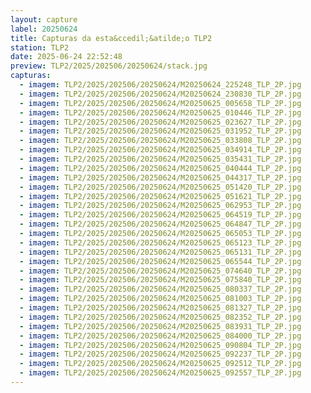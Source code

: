 ```yaml
---
layout: capture
label: 20250624
title: Capturas da esta&ccedil;&atilde;o TLP2
station: TLP2
date: 2025-06-24 22:52:48
preview: TLP2/2025/202506/20250624/stack.jpg
capturas:
  - imagem: TLP2/2025/202506/20250624/M20250624_225248_TLP_2P.jpg
  - imagem: TLP2/2025/202506/20250624/M20250624_230830_TLP_2P.jpg
  - imagem: TLP2/2025/202506/20250624/M20250625_005658_TLP_2P.jpg
  - imagem: TLP2/2025/202506/20250624/M20250625_010446_TLP_2P.jpg
  - imagem: TLP2/2025/202506/20250624/M20250625_023627_TLP_2P.jpg
  - imagem: TLP2/2025/202506/20250624/M20250625_031952_TLP_2P.jpg
  - imagem: TLP2/2025/202506/20250624/M20250625_033808_TLP_2P.jpg
  - imagem: TLP2/2025/202506/20250624/M20250625_034914_TLP_2P.jpg
  - imagem: TLP2/2025/202506/20250624/M20250625_035431_TLP_2P.jpg
  - imagem: TLP2/2025/202506/20250624/M20250625_040444_TLP_2P.jpg
  - imagem: TLP2/2025/202506/20250624/M20250625_044317_TLP_2P.jpg
  - imagem: TLP2/2025/202506/20250624/M20250625_051420_TLP_2P.jpg
  - imagem: TLP2/2025/202506/20250624/M20250625_051621_TLP_2P.jpg
  - imagem: TLP2/2025/202506/20250624/M20250625_062953_TLP_2P.jpg
  - imagem: TLP2/2025/202506/20250624/M20250625_064519_TLP_2P.jpg
  - imagem: TLP2/2025/202506/20250624/M20250625_064847_TLP_2P.jpg
  - imagem: TLP2/2025/202506/20250624/M20250625_065053_TLP_2P.jpg
  - imagem: TLP2/2025/202506/20250624/M20250625_065123_TLP_2P.jpg
  - imagem: TLP2/2025/202506/20250624/M20250625_065131_TLP_2P.jpg
  - imagem: TLP2/2025/202506/20250624/M20250625_065544_TLP_2P.jpg
  - imagem: TLP2/2025/202506/20250624/M20250625_074640_TLP_2P.jpg
  - imagem: TLP2/2025/202506/20250624/M20250625_075840_TLP_2P.jpg
  - imagem: TLP2/2025/202506/20250624/M20250625_080337_TLP_2P.jpg
  - imagem: TLP2/2025/202506/20250624/M20250625_081003_TLP_2P.jpg
  - imagem: TLP2/2025/202506/20250624/M20250625_081327_TLP_2P.jpg
  - imagem: TLP2/2025/202506/20250624/M20250625_082352_TLP_2P.jpg
  - imagem: TLP2/2025/202506/20250624/M20250625_083931_TLP_2P.jpg
  - imagem: TLP2/2025/202506/20250624/M20250625_084000_TLP_2P.jpg
  - imagem: TLP2/2025/202506/20250624/M20250625_090804_TLP_2P.jpg
  - imagem: TLP2/2025/202506/20250624/M20250625_092237_TLP_2P.jpg
  - imagem: TLP2/2025/202506/20250624/M20250625_092512_TLP_2P.jpg
  - imagem: TLP2/2025/202506/20250624/M20250625_092557_TLP_2P.jpg
---
```

